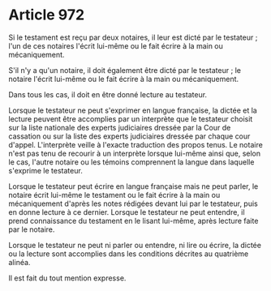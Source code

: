 # Article 972

<p>   Si le testament est reçu par deux notaires, il leur est dicté par le testateur ; l'un de ces notaires l'écrit lui-même ou le fait écrire à la main ou mécaniquement.</p><p>   S'il n'y a qu'un notaire, il doit également être dicté par le testateur ; le notaire l'écrit lui-même ou le fait écrire à la main ou mécaniquement.</p><p>   Dans tous les cas, il doit en être donné lecture au testateur.</p><p> Lorsque le testateur ne peut s'exprimer en langue française, la dictée et la lecture peuvent être accomplies par un interprète que le testateur choisit sur la liste nationale des experts judiciaires dressée par la Cour de cassation ou sur la liste des experts judiciaires dressée par chaque cour d'appel. L'interprète veille à l'exacte traduction des propos tenus. Le notaire n'est pas tenu de recourir à un interprète lorsque lui-même ainsi que, selon le cas, l'autre notaire ou les témoins comprennent la langue dans laquelle s'exprime le testateur.</p><p> Lorsque le testateur peut écrire en langue française mais ne peut parler, le notaire écrit lui-même le testament ou le fait écrire à la main ou mécaniquement d'après les notes rédigées devant lui par le testateur, puis en donne lecture à ce dernier. Lorsque le testateur ne peut entendre, il prend connaissance du testament en le lisant lui-même, après lecture faite par le notaire.</p><p> Lorsque le testateur ne peut ni parler ou entendre, ni lire ou écrire, la dictée ou la lecture sont accomplies dans les conditions décrites au quatrième alinéa.</p><p>   Il est fait du tout mention expresse.</p>